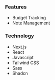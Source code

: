 ### Features
- Budget Tracking
- Note Management

### Technology
- Next.js
- React
- Javascript
- Tailwind CSS
- Sass
- Shadcn
